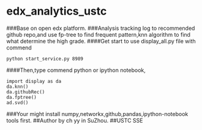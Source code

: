# edx_analytics_ustc
###Base on open edx platform.
###Analysis tracking log to recommended github repo,and use fp-tree to find frequent pattern,knn algorithm to find what determine the high grade.
####Get start to use display_all.py file with commend
```
python start_service.py 8989
```
####Then,type commend python or ipython notebook,
```
import display as da
da.knn()
da.githubRec()
da.fptree()
ad.svd()
```

###Your might install numpy,networkx,github,pandas,ipython-notebook tools first.
##Author by ch yy in SuZhou.
##USTC SSE

